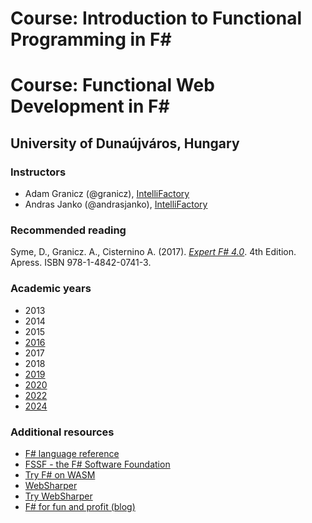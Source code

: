 # Course: Introduction to Functional Programming in F#
# Course: Functional Web Development in F#

## University of Dunaújváros, Hungary

### Instructors

* Adam Granicz (@granicz), [IntelliFactory](https://intellifactory.com)
* Andras Janko (@andrasjanko), [IntelliFactory](https://intellifactory.com)

### Recommended reading

Syme, D., Granicz. A., Cisternino A. (2017). *[Expert F# 4.0](https://www.apress.com/gp/book/9781484207413)*. 4th Edition. Apress. ISBN 978-1-4842-0741-3.

### Academic years

* 2013
* 2014
* 2015
* [2016](2016/README.md)
* 2017
* 2018
* [2019](2019/README.md)
* [2020](2020/README.md)
* [2022](2022/README.md)
* [2024](2024/README.md)

### Additional resources

* [F# language reference](https://docs.microsoft.com/en-us/dotnet/fsharp/language-reference/)
* [FSSF - the F# Software Foundation](https://fsharp.org/)
* [Try F# on WASM](https://tryfsharp.fsbolero.io/)
* [WebSharper](https://websharper.com/)
* [Try WebSharper](https://try.websharper.com/)
* [F# for fun and profit (blog)](https://fsharpforfunandprofit.com/)
